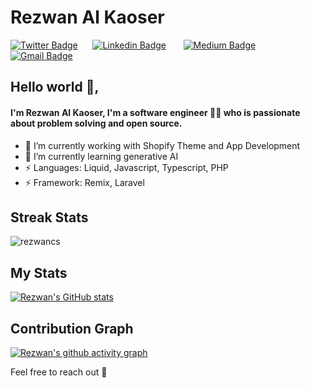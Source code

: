 
# Rezwan Al Kaoser 
[![Twitter Badge](https://img.shields.io/badge/-@imrezwantwt-1ca0f1?style=flat-square&labelColor=1ca0f1&logo=twitter&logoColor=white&link=https://twitter.com/imrezwantwt)](https://twitter.com/imrezwantwt)&nbsp;&nbsp;&nbsp;&nbsp;&nbsp; [![Linkedin Badge](https://img.shields.io/badge/-imrezwan-blue?style=flat-square&logo=Linkedin&logoColor=white&link=https://www.linkedin.com/in/imrezwan/)](https://www.linkedin.com/in/imrezwan/)  &nbsp;&nbsp;&nbsp;&nbsp;&nbsp;   [![Medium Badge](https://img.shields.io/badge/-@imrezwan-000000?style=flat-square&labelColor=000000&logo=Medium&link=https://medium.com/@imrezwan/)](https://medium.com/@rezwan2525/)   &nbsp;&nbsp;&nbsp;&nbsp;&nbsp; [![Gmail Badge](https://img.shields.io/badge/-rezwan.cs.dev@gmail.com-c14438?style=flat-square&logo=Gmail&logoColor=white&link=mailto:rezwan.cs.dev@gmail.com)](mailto:rezwan.cs.dev@gmail.com)&nbsp;&nbsp;&nbsp;&nbsp;&nbsp;

## Hello world 👋, 
#### I'm Rezwan Al Kaoser, I'm a software engineer 👨‍💻 who is passionate about problem solving and open source.

- 🔭 I’m currently working with Shopify Theme and App Development
- 🌱 I’m currently learning generative AI
- ⚡ Languages: Liquid, Javascript, Typescript, PHP
- ⚡ Framework: Remix, Laravel

## Streak Stats
<img src="https://github-readme-streak-stats.herokuapp.com/?user=rezwancs&theme=merko" alt="rezwancs"  /> 

## My Stats
[![Rezwan's GitHub stats](https://github-readme-stats.vercel.app/api?username=rezwancs&theme=merko)](https://github.com/rezwancs/github-readme-stats&?theme=dark)

## Contribution Graph
[![Rezwan's github activity graph](https://github-readme-activity-graph.vercel.app/graph?username=rezwancs&theme=github-compact)](https://github.com/rezwancs/github-readme-activity-graph)

<p></p>

Feel free to reach out 💬
